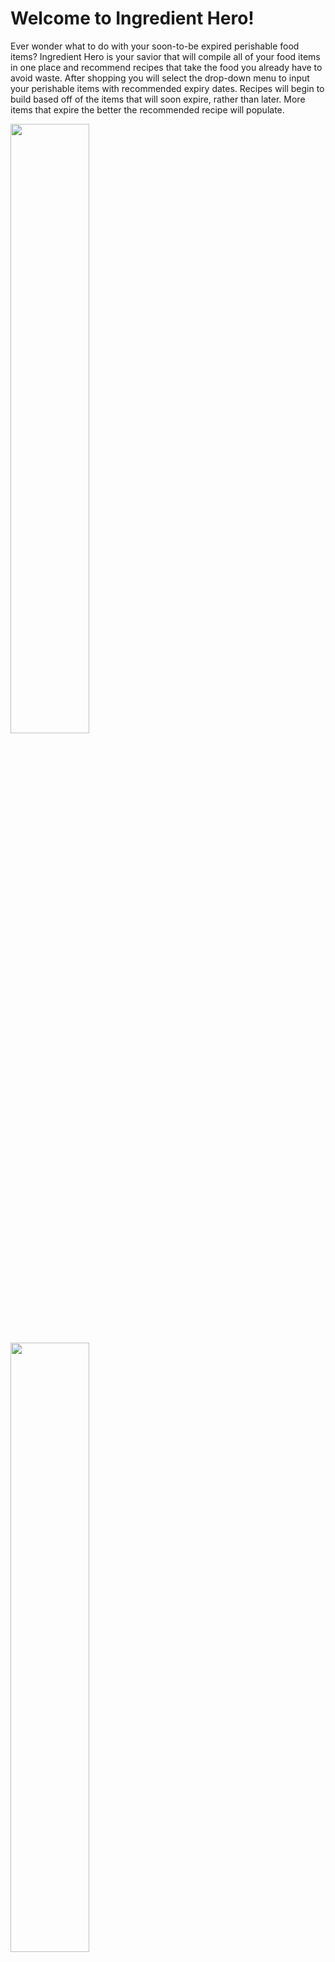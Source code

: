 # Welcome to Ingredient Hero!

Ever wonder what to do with your soon-to-be expired perishable food items? Ingredient Hero is your savior that will compile all of your food items in one place and recommend 
recipes that take the food you already have to avoid waste. After shopping you will select the drop-down menu to input your perishable items with recommended expiry dates. Recipes will begin to build based off of the items that will soon expire, rather than later. More items that expire the better the recommended recipe will populate. 

<img src="./images/IH1.png" height="50%" width="50%"></img><br/>
<img src="./images/IH2.png" height="50%" width="50%"></img><br/>
<img src="./images/IH3.png" height="50%" width="50%"></img><br/>
<img src="./images/IH4.png" height="50%" width="50%"></img><br/>




## User Stories

- As a user, I want to create an account and successfully log in.<br/>
- As a user, I want to see a dashboard of recipes and pantry items.<br/>
- As a user, I want to add and remove items from my pantry.<br/>
- As a user, I want to get notifications of items expiring soon.<br/>
- As a user, I want to get recipes based on the items in my pantry.<br/>
- As a user, I want a simple and easy to use page.<br/>


### Coming Soon

- As a user, I want to be able to share my recipes with other users.<br/>
- As a user, I want to rate the recipes that I use and see my top-rated options.<br/>
- As a user, I want to see recipes based on my food allergies and preferences.<br/>


## Stack

| Front End     | Back End      | Deployment    |  API          |
| ------------- | ------------- | ------------- | ------------- |
| <img src="https://cdn.worldvectorlogo.com/logos/react.svg" height="125px" width="125px"></img>  | <img src="https://cdn.pixabay.com/photo/2015/04/23/17/41/node-js-736399_960_720.png" height="85px" width="125px"></img>  | <img src="https://upload.wikimedia.org/wikipedia/commons/thumb/9/93/Amazon_Web_Services_Logo.svg/1024px-Amazon_Web_Services_Logo.svg.png" height="125px" width="125px"></img>  | <img src="https://spoonacular.com/images/spoonacular-logo-b.svg" height="125px" width="125px"></img>  |
| <img src="https://upload.wikimedia.org/wikipedia/commons/thumb/b/b2/Bootstrap_logo.svg/1200px-Bootstrap_logo.svg.png" height="125px" width="125px"></img>  | <img src="https://buttercms.com/static/images/tech_banners/ExpressJS.png" height="85px" width="125px"></img>  | <img src="https://www.nginx.com/wp-content/uploads/2018/08/NGINX-logo-rgb-large.png" height="95px" width="125px"></img>  |
| <img src="https://cdn.greenhouse.io/external_greenhouse_job_boards/logos/000/007/263/original/Axios_logo_-_RGB_-_clear_space.png?1580309119" height="85px" width="125px"></img> |  <img src="https://upload.wikimedia.org/wikipedia/en/thumb/6/62/MySQL.svg/1200px-MySQL.svg.png" height="125px" width="125px"></img>  |
| <img src="https://raw.githubusercontent.com/webpack/media/master/logo/logo-on-white-bg.png" height="85px" width="125px"></img> |


### Front-End

In order to build a single-page app, we utilized React to separate our components where needed for a cohesive product that loads quickly and efficiently. 

### Back-End

User information and pantry information was stored in our SQL database. Additionally, we utilized Spoonacular API to gather queries related to food items in the users pantry and recommend recipes. On the server side, we chose to use Express in order to simplify our code.

### Deployment

In deploying Ingredient Hero, we used AWS EC2 using PM2 for running our server and routed our traffic through NGINX.

### APIs

For recipes, we utilized Spoonacular's API for a comprehensive list that worked with the user's needs.


## Work Flow

This project was managed using git workflow, tracked with Git Graph:

<img src="./images/gitGraph.gif"></img>


We have one development branch that branches out specific features. When they are ready to be deployed, features are deployed as follows:
1. The branch is rebased to consolidate commit history and ensure only working code is pushed to the dev branch.<br/>
2. The branch is pushed.<br/>
3. A pull request is made.<br/>
4. Another member of the team is to perform a review before merging the branch into developer.<br/>
5. At the end of a sprint, the developer branch is merged into production.

#### In addition to git, we also used Trello to manage pending tasks, bugs and feedback.

**Trello Board: https://trello.com/b/swETQG26/ingredient-hero-project**

![Trello Board](https://collinpersonal.s3.us-east-2.amazonaws.com/trelloboard.png)



## Challenges & Learning

This project was created by a group of Army veterans that were passionate about developing and learning new technologies. This app was an opportunity for us to showcase 
our skills the developed as a team and culminated in this project.

### Challenges

- On the Front End, we attempted to use Boot Box in order to build our modal windows. This proved to be a challenge as we strived to edit and modify the content while attempting to give the user a more streamlined experience.<br/>
- On the Back End, our initial query string setup and configurations seemed promising, but after further research, we needed to simplify and break down each line in order to save and access information in the database.<br/>
- Overall, deployment had an initial struggle in learning the ins and outs of AWS and working with NGINX in the terminal.

### Learnings

- Over time, we learned that stricter code reviews within GitHub was an absolute must before adding outside code to the development branch, and then the master branch.<br/>
- Communication was a key for the team to reach better understanding of where the app was at and where it was going. Knowing aspects of development in the full stack allowed for a better understanding of how to make the app work as a cohesive piece.<br/>
- Tickets on Trello assisted the team in planning and production. Utilizing Trello kept us organized and accountable in creating and developing a production level application.


#### Contributors

Collin Fairlie, Shawn-Kieth Goforth, Andrew Herrera, Wesley Riley, Arjun Sharma, Herman Williams